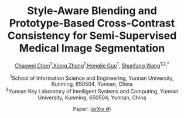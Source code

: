 <div align="center">
<h1>Style-Aware Blending and Prototype-Based Cross-Contrast Consistency for Semi-Supervised Medical Image Segmentation</h1>

[Chaowei Chen](mailto:chishengchen@stu.ynu.edu.cn)<sup>1</sup>,[Xiang Zhang](mailto:#)<sup>1</sup>,[Honglie Guo](mailto:#)<sup>1</sup>, [Shunfang Wang](mailto:sfwang_66@ynu.edu.cn)<sup>1,2,*</sup>

<div><sup>1</sup>School of Information Science and Engineering, Yunnan University, Kunming, 650504, Yunnan, China</div>
<div><sup>2</sup>Yunnan Key Laboratory of Intelligent Systems and Computing, Yunnan University, Kunming, 650504, Yunnan, China</div>

Paper: ([arXiv #](https://arxiv.org/abs/#))

</div>